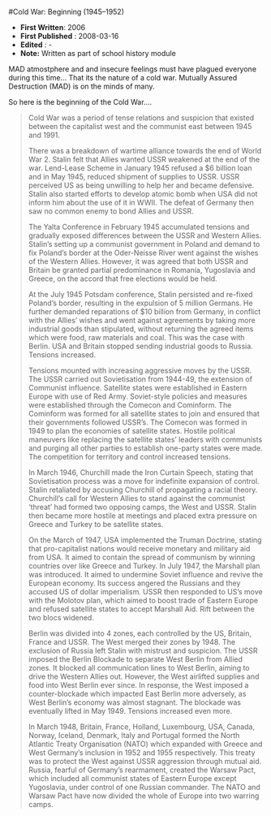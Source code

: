 #Cold War: Beginning (1945–1952)

* **First Written**: 2006
* **First Published** : 2008-03-16
* **Edited** : -
* **Note:** Written as part of school history module

MAD atmostphere and and insecure feelings must have plagued everyone during this time... That its the nature of a cold war. Mutually Assured Destruction (MAD) is on the minds of many.

So here is the beginning of the Cold War....
<blockquote>Cold War was a period of tense relations and suspicion that existed between the capitalist west and the communist east between 1945 and 1991.

There was a breakdown of wartime alliance towards the end of World War 2. Stalin felt that Allies wanted USSR weakened at the end of the war. Lend-Lease Scheme in January 1945 refused a $6 billion loan and in May 1945, reduced shipment of supplies to USSR. USSR perceived US as being unwilling to help her and became defensive. Stalin also started efforts to develop atomic bomb when USA did not inform him about the use of it in WWII. The defeat of Germany then saw no common enemy to bond Allies and USSR.

The Yalta Conference in February 1945 accumulated tensions and gradually exposed differences between the USSR and Western Allies. Stalin’s setting up a communist government in Poland and demand to fix Poland’s border at the Oder-Neisse River went against the wishes of the Western Allies. However, it was agreed that both USSR and Britain be granted partial predominance in Romania, Yugoslavia and Greece, on the accord that free elections would be held.

At the July 1945 Potsdam conference, Stalin persisted and re-fixed Poland’s border, resulting in the expulsion of 5 million Germans. He further demanded reparations of $10 billion from Germany, in conflict with the Allies’ wishes and went against agreements by taking more industrial goods than stipulated, without returning the agreed items which were food, raw materials and coal. This was the case with Berlin. USA and Britain stopped sending industrial goods to Russia. Tensions increased.

Tensions mounted with increasing aggressive moves by the USSR. The USSR carried out Sovietisation from 1944-49, the extension of Communist influence. Satellite states were established in Eastern Europe with use of Red Army. Soviet-style policies and measures were established through the Comecon and Cominform. The Cominform was formed for all satellite states to join and ensured that their governments followed USSR’s. The Comecon was formed in 1949 to plan the economies of satellite states. Hostile political maneuvers like replacing the satellite states’ leaders with communists and purging all other parties to establish one-party states were made. The competition for territory and control increased tensions.

In March 1946, Churchill made the Iron Curtain Speech, stating that Sovietisation process was a move for indefinite expansion of control. Stalin retaliated by accusing Churchill of propagating a racial theory. Churchill’s call for Western Allies to stand against the communist ‘threat’ had formed two opposing camps, the West and USSR. Stalin then became more hostile at meetings and placed extra pressure on Greece and Turkey to be satellite states.

On the March of 1947, USA implemented the Truman Doctrine, stating that pro-capitalist nations would receive monetary and military aid from USA. It aimed to contain the spread of communism by winning countries over like Greece and Turkey. In July 1947, the Marshall plan was introduced. It aimed to undermine Soviet influence and revive the European economy. Its success angered the Russians and they accused US of dollar imperialism. USSR then responded to US’s move with the Molotov plan, which aimed to boost trade of Eastern Europe and refused satellite states to accept Marshall Aid. Rift between the two blocs widened.

Berlin was divided into 4 zones, each controlled by the US, Britain, France and USSR. The West merged their zones by 1948. The exclusion of Russia left Stalin with mistrust and suspicion. The USSR imposed the Berlin Blockade to separate West Berlin from Allied zones. It blocked all communication lines to West Berlin, aiming to drive the Western Allies out. However, the West airlifted supplies and food into West Berlin ever since. In response, the West imposed a counter-blockade which impacted East Berlin more adversely, as West Berlin’s economy was almost stagnant. The blockade was eventually lifted in May 1949. Tensions increased even more.

In March 1948, Britain, France, Holland, Luxembourg, USA, Canada, Norway, Iceland, Denmark, Italy and Portugal formed the North Atlantic Treaty Organisation (NATO) which expanded with Greece and West Germany’s inclusion in 1952 and 1955 respectively. This treaty was to protect the West against USSR aggression through mutual aid. Russia, fearful of Germany’s rearmament, created the Warsaw Pact, which included all communist states of Eastern Europe except Yugoslavia, under control of one Russian commander.  The NATO and Warsaw Pact have now divided the whole of Europe into two warring camps.